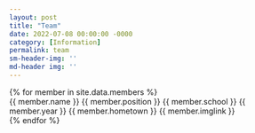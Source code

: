 ```yaml
---
layout: post
title: "Team"
date: 2022-07-08 00:00:00 -0000
category: [Information]
permalink: team
sm-header-img: ''
md-header img: ''
---
```


<div class="row">
    {% for member in site.data.members %}
    <div class="card col-xs-12 col-sm-6 col-md-4 col-lg-3">
        {{ member.name }}
        {{ member.position }}
        {{ member.school }}
        {{ member.year }}
        {{ member.hometown }}
        {{ member.imglink }}
    </div>
    {% endfor %}
</div>